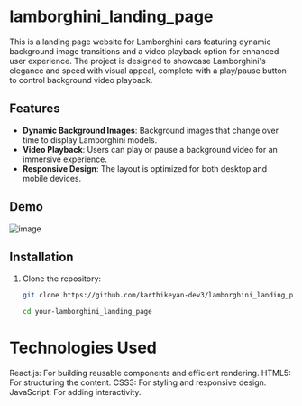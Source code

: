 # lamborghini_landing_page

This is a landing page website for Lamborghini cars featuring dynamic background image transitions and a video playback option for enhanced user experience. The project is designed to showcase Lamborghini's elegance and speed with visual appeal, complete with a play/pause button to control background video playback.

## Features

- **Dynamic Background Images**: Background images that change over time to display Lamborghini models.
- **Video Playback**: Users can play or pause a background video for an immersive experience.
- **Responsive Design**: The layout is optimized for both desktop and mobile devices.

## Demo

![image](https://github.com/user-attachments/assets/dbaae321-38e7-48e9-a673-8832c321dc38)


## Installation

1. Clone the repository:
   ```bash
   git clone https://github.com/karthikeyan-dev3/lamborghini_landing_page.git

   cd your-lamborghini_landing_page


# Technologies Used

   React.js: For building reusable components and efficient rendering.
   HTML5: For structuring the content.
   CSS3: For styling and responsive design.
   JavaScript: For adding interactivity.

  
